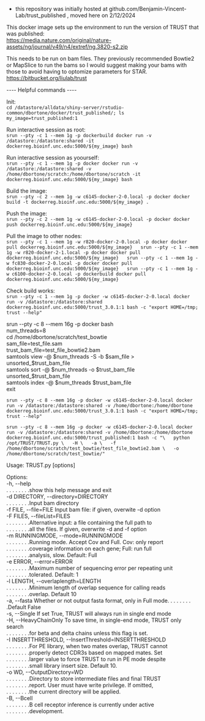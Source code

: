 * this repository was initially hosted at github.com/Benjamin-Vincent-Lab/trust_published , moved here on 2/12/2024

This docker image sets up the environment to run the version of TRUST that was published:  
https://media.nature.com/original/nature-assets/ng/journal/v49/n4/extref/ng.3820-s2.zip  
  
This needs to be run on bam files.  They previously recommended Bowtie2 or MapSlice to run the bams so I would suggest making your bams with those to avoid having to optomize parameters for STAR.  
https://bitbucket.org/liulab/trust  
  
---- Helpful commands ----  
  
Init:  
`cd /datastore/alldata/shiny-server/rstudio-common/dbortone/docker/trust_published/; ls  
my_image=trust_published:1`  
  
Run interactive session as root:  
`srun --pty -c 1 --mem 1g -p dockerbuild docker run -v /datastore:/datastore:shared -it dockerreg.bioinf.unc.edu:5000/${my_image} bash`  

Run interactive session as yoourself:  
`srun --pty -c 1 --mem 1g -p docker docker run -v /datastore:/datastore:shared -v /home/dbortone/scratch:/home/dbortone/scratch -it dockerreg.bioinf.unc.edu:5000/${my_image} bash`  

Build the image:  
`srun --pty -c 2 --mem 1g -w c6145-docker-2-0.local -p docker docker build -t dockerreg.bioinf.unc.edu:5000/${my_image} .`  

Push the image:  
`srun --pty -c 2 --mem 1g -w c6145-docker-2-0.local -p docker docker push dockerreg.bioinf.unc.edu:5000/${my_image}`  

Pull the image to other nodes:  
`srun --pty -c 1 --mem 1g -w r820-docker-2-0.local -p docker docker pull dockerreg.bioinf.unc.edu:5000/${my_image}  
srun --pty -c 1 --mem 1g -w r820-docker-2-1.local -p docker docker pull dockerreg.bioinf.unc.edu:5000/${my_image}  
srun --pty -c 1 --mem 1g -w fc830-docker-2-0.local -p docker docker pull dockerreg.bioinf.unc.edu:5000/${my_image}  
srun --pty -c 1 --mem 1g -w c6100-docker-2-0.local -p dockerbuild docker pull dockerreg.bioinf.unc.edu:5000/${my_image}`  
  
Check build works:  
`srun --pty -c 1 --mem 1g -p docker -w c6145-docker-2-0.local docker run -v /datastore:/datastore:shared dockerreg.bioinf.unc.edu:5000/trust_3.0.1:1 bash -c "export HOME=/tmp; trust --help"`
  
srun --pty -c 8 --mem 16g -p docker bash  
num_threads=8  
cd /home/dbortone/scratch/test_bowtie  
sam_file=test_file.sam  
trust_bam_file=test_file_bowtie2.bam  
samtools view -@ $num_threads -S -b $sam_file > unsorted_$trust_bam_file  
samtools sort -@ $num_threads -o $trust_bam_file unsorted_$trust_bam_file  
samtools index -@ $num_threads $trust_bam_file  
exit  
  
`srun --pty -c 8 --mem 16g -p docker -w c6145-docker-2-0.local docker run -v /datastore:/datastore:shared -v /home/dbortone:/home/dbortone dockerreg.bioinf.unc.edu:5000/trust_3.0.1:1 bash -c "export HOME=/tmp; trust --help"`
  
  
`srun --pty -c 8 --mem 16g -p docker -w c6145-docker-2-0.local docker run -v /datastore:/datastore:shared -v /home/dbortone:/home/dbortone dockerreg.bioinf.unc.edu:5000/trust_published:1 bash -c "\  
  python /opt/TRUST/TRUST.py \  
    -H \  
    -a \  
    -f /home/dbortone/scratch/test_bowtie/test_file_bowtie2.bam \  
    -o /home/dbortone/scratch/test_bowtie/"`  
  
  
Usage: TRUST.py [options]  
  
Options:  
-h, --help  
. . . . . . . .show this help message and exit  
-d DIRECTORY, --directory=DIRECTORY  
. . . . . . . .Input bam directory  
-f FILE, --file=FILE  Input bam file: if given, overwite -d option  
-F FILES, --fileList=FILES  
. . . . . . . .Alternative input: a file containing the full path to  
. . . . . . . .all the files. If given, overwrite -d and -f option  
-m RUNNINGMODE, --mode=RUNNINGMODE  
. . . . . . . .Running mode. Accept Cov and Full. Cov: only report  
. . . . . . . .coverage information on each gene; Full: run full  
. . . . . . . .analysis, slow. Default: Full  
-e ERROR, --error=ERROR  
. . . . . . . .Maximum number of sequencing error per repeating unit  
. . . . . . . .tolerated. Default: 1  
-l LENGTH, --overlaplength=LENGTH  
. . . . . . . .Minimum length of overlap sequence for calling reads  
. . . . . . . .overlap. Default 10  
-a, --fasta           Whether or not output fasta format, only in Full mode.
. . . . . . . .Default False  
-s, --Single          If set True, TRUST will always run in single end mode  
-H, --HeavyChainOnly  To save time, in single-end mode, TRUST only search  
. . . . . . . .for beta and delta chains unless this flag is set.  
-I INSERTTHRESHOLD, --InsertThreshold=INSERTTHRESHOLD  
. . . . . . . .For PE library, when two mates overlap, TRUST cannot  
. . . . . . . .properly detect CDR3s based on mapped mates. Set  
. . . . . . . .larger value to force TRUST to run in PE mode despite  
. . . . . . . .small library insert size. Default 10.  
-o WD, --OutputDirectory=WD  
. . . . . . . .Directory to store intermediate files and final TRUST  
. . . . . . . .report. User must have write privilege. If omitted,  
. . . . . . . .the current directory will be applied.  
-B, --Bcell  
. . . . . . . .B cell receptor inference is currently under active  
. . . . . . . .development.  
  
